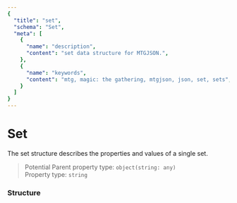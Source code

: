 ```yaml
---
{
  "title": "set",
  "schema": "Set",
  "meta": [
    {
      "name": "description",
      "content": "set data structure for MTGJSON.",
    },
    {
      "name": "keywords",
      "content": "mtg, magic: the gathering, mtgjson, json, set, sets",
    }
  ]
}
---
```


# Set

The set structure describes the properties and values of a single set.
 
> Potential Parent property type: `object(string: any)`  
> Property type: `string`  

### Structure

<GenerateTable/>